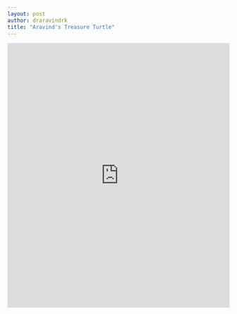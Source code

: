 ```yaml
---
layout: post
author: draravindrk
title: "Aravind's Treasure Turtle"
---
```

<iframe src="https://trinket.io/embed/python/87cc894c55" width="100%" height="600" frameborder="0" marginwidth="0" marginheight="0" allowfullscreen></iframe>

